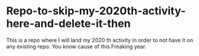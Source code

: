 # Repo-to-skip-my-2020th-activity-here-and-delete-it-then
This is a repo where I will land my 2020 th activity in order to not have it on any existing repo. You know cause of this Freaking year. 

